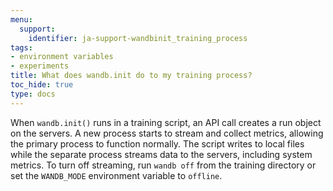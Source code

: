 ```yaml
---
menu:
  support:
    identifier: ja-support-wandbinit_training_process
tags:
- environment variables
- experiments
title: What does wandb.init do to my training process?
toc_hide: true
type: docs
---
```


When `wandb.init()` runs in a training script, an API call creates a run object on the servers. A new process starts to stream and collect metrics, allowing the primary process to function normally. The script writes to local files while the separate process streams data to the servers, including system metrics. To turn off streaming, run `wandb off` from the training directory or set the `WANDB_MODE` environment variable to `offline`.